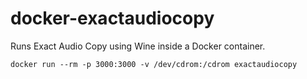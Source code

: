 # docker-exactaudiocopy

Runs Exact Audio Copy using Wine inside a Docker container.


```
docker run --rm -p 3000:3000 -v /dev/cdrom:/cdrom exactaudiocopy
```
